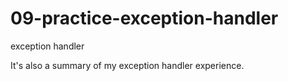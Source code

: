 # 09-practice-exception-handler
exception handler

It's also a summary of my exception handler experience.
